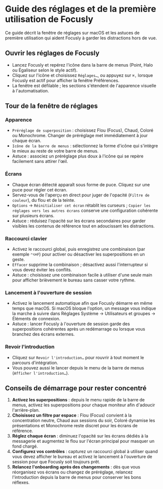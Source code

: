 # Guide des réglages et de la première utilisation de Focusly

Ce guide décrit la fenêtre de réglages sur macOS et les astuces de première utilisation qui aident Focusly à garder les distractions hors de vue.

## Ouvrir les réglages de Focusly
- Lancez Focusly et repérez l'icône dans la barre de menus (Point, Halo ou Égaliseur selon le style actif).
- Cliquez sur l'icône et choisissez `Réglages…`, ou appuyez sur `⌘,` lorsque Focusly est actif pour afficher la fenêtre Préférences.
- La fenêtre est défilable ; les sections s'étendent de l'apparence visuelle à l'automatisation.

## Tour de la fenêtre de réglages

### Apparence
- `Préréglage de superposition` : choisissez Flou (Focus), Chaud, Coloré ou Monochrome. Changer de préréglage met immédiatement à jour chaque écran.
- `Icône de la barre de menus` : sélectionnez la forme d'icône qui s'intègre le mieux au reste de votre barre de menus.
- Astuce : associez un préréglage plus doux à l'icône qui se repère facilement sans attirer l'œil.

### Écrans
- Chaque écran détecté apparaît sous forme de puce. Cliquez sur une puce pour régler cet écran.
- Servez-vous de l'aperçu en direct pour juger de l'opacité (`Filtre de couleur`), du flou et de la teinte.
- `Options` → `Réinitialiser cet écran` rétablit les curseurs ; `Copier les réglages vers les autres écrans` conserve une configuration cohérente sur plusieurs écrans.
- Astuce : réduisez l'opacité sur les écrans secondaires pour garder visibles les contenus de référence tout en adoucissant les distractions.

### Raccourci clavier
- Activez le raccourci global, puis enregistrez une combinaison (par exemple `⌃⌥⌘F`) pour activer ou désactiver les superpositions en un geste.
- `Effacer` supprime la combinaison ; désactivez aussi l'interrupteur si vous devez éviter les conflits.
- Astuce : choisissez une combinaison facile à utiliser d'une seule main pour afficher brièvement le bureau sans casser votre rythme.

### Lancement à l'ouverture de session
- Activez le lancement automatique afin que Focusly démarre en même temps que macOS. Si macOS bloque l'option, un message vous indique la marche à suivre dans Réglages Système → Utilisateurs et groupes → Éléments de connexion.
- Astuce : lancer Focusly à l'ouverture de session garde des superpositions cohérentes après un redémarrage ou lorsque vous branchez des écrans externes.

### Revoir l'introduction
- Cliquez sur `Revoir l'introduction…` pour rouvrir à tout moment le parcours d'intégration.
- Vous pouvez aussi le lancer depuis le menu de la barre de menus (`Afficher l'introduction…`).

## Conseils de démarrage pour rester concentré
1. **Activez les superpositions** : depuis le menu rapide de la barre de menus, activez les superpositions pour chaque moniteur afin d'adoucir l'arrière-plan.
2. **Choisissez un filtre par espace** : Flou (Focus) convient à la concentration neutre, Chaud aux sessions du soir, Coloré dynamise les présentations et Monochrome reste discret pour les écrans de référence.
3. **Réglez chaque écran** : diminuez l'opacité sur les écrans dédiés à la messagerie et augmentez le flou sur l'écran principal pour masquer un fond chargé.
4. **Configurez vos contrôles** : capturez un raccourci global à utiliser quand vous devez afficher le bureau et activez le lancement à l'ouverture de session pour que Focusly soit toujours prêt.
5. **Relancez l'onboarding après des changements** : dès que vous réorganisez vos écrans ou changez de préréglage, relancez l'introduction depuis la barre de menus pour conserver les bons réflexes.
